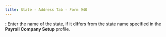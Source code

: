 ```yaml
---
title: State - Address Tab - Form 940
---
```

: Enter the name of the state, if it differs from  the state name specified in the **Payroll 
 Company Setup** profile.
